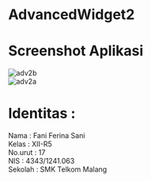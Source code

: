 # AdvancedWidget2<br>

# Screenshot Aplikasi <br>
![adv2b](https://cloud.githubusercontent.com/assets/22524223/19713169/0837c6c6-9b6e-11e6-9aa8-0c57e569b206.JPG) <br>
![adv2a](https://cloud.githubusercontent.com/assets/22524223/19713168/0837aede-9b6e-11e6-8aed-6b149cd59423.JPG) <br>

# Identitas :
Nama : Fani Ferina Sani <br>
Kelas : XII-R5 <br>
No.urut : 17 <br>
NIS : 4343/1241.063 <br> 
Sekolah : SMK Telkom Malang <br>
